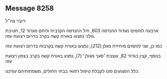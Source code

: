 ## Message 8258

דובר צה"ל:

ארבעה לוחמים מגדוד ההנדסה 603, חיל ההנדסה הקרבית ולוחם מגדוד 12, חטיבת גולני נפצעו באורח קשה בקרב בדרום רצועת עזה.

כמו כן, שני לוחמים מיחידת מגלן (212), נפצעו באורח קשה בקרבות בדרום רצועת עזה 

בנוסף, קצין בגדוד 82, עוצבת ׳סער מגולן׳ (7), נפצע באורח קשה בקרב בצפון רצועת עזה

כלל הפצועים פונו לקבלת טיפול רפואי בבתי החולים, משפחותיהם עודכנו.

